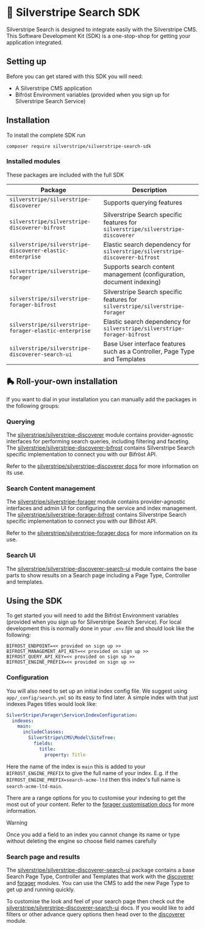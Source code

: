 # 🧰 Silverstripe Search SDK

Silverstripe Search is designed to integrate easily with the Silverstripe CMS. This Software Development Kit (SDK) is a one-stop-shop for getting your application integrated.

## Setting up

Before you can get stared with this SDK you will need:

- A Silverstripe CMS application
- Bifröst Environment variables (provided when you sign up for Silverstripe Search Service)

## Installation

To install the complete SDK run

```
composer require silverstripe/silverstripe-search-sdk
```

### Installed modules

These packages are included with the full SDK

|Package| Description|
|-----|------|
|`silverstripe/silverstripe-discoverer` | Supports querying features |
|`silverstripe/silverstripe-discoverer-bifrost` | Silverstripe Search specific features for `silverstripe/silverstripe-discoverer` |
|`silverstripe/silverstripe-discoverer-elastic-enterprise` | Elastic search dependency for  `silverstripe/silverstripe-discoverer-bifrost` |
|`silverstripe/silverstripe-forager` | Supports search content management (configuration, document indexing) |
|`silverstripe/silverstripe-forager-bifrost` | Silverstripe Search specific features for `silverstripe/silverstripe-forager`  |
|`silverstripe/silverstripe-forager-elastic-enterprise` | Elastic search dependency for  `silverstripe/silverstripe-forager-bifrost` |
|`silverstripe/silverstripe-discoverer-search-ui` | Base User interface features such as a Controller, Page Type and Templates |

## 🛼 Roll-your-own installation

If you want to dial in your installation you can manually add the packages in the following groups:

### Querying

The [silverstripe/silverstripe-discoverer](https://github.com/silverstripeltd/silverstripe-discoverer) module contains provider-agnostic interfaces for performing search queries, including filtering and faceting. The [silverstripe/silverstripe-discoverer-bifrost](https://github.com/silverstripeltd/silverstripe-discoverer-bifrost) contains Silverstripe Search specific implementation to connect you with our Bifröst API. 

Refer to the [silverstripe/silverstripe-discoverer docs](https://github.com/silverstripeltd/silverstripe-discoverer) for more information on its use.

### Search Content management
The [silverstripe/silverstripe-forager](https://github.com/silverstripeltd/silverstripe-forager) module contains provider-agnostic interfaces and admin UI for configuring the service and index management.  The [silverstripe/silverstripe-forager-bifrost](https://github.com/silverstripeltd/silverstripe-forager-bifrost) contains Silverstripe Search specific implementation to connect you with our Bifröst API. 

Refer to the [silverstripe/silverstripe-forager docs](https://github.com/silverstripeltd/silverstripe-forager) for more information on its use.

### Search UI

The [silverstripe/silverstripe-discoverer-search-ui](https://github.com/silverstripeltd/silverstripe-discoverer-search-ui) module contains the base parts to show results on a Search page including a Page Type, Controller and templates.


## Using the SDK

To get started you will need to add the Bifröst Environment variables (provided when you sign up for Silverstripe Search Service). For local development this is normally done in your `.env` file and should look like the following:

```
BIFROST_ENDPOINT=<< provided on sign up >>
BIFROST_MANAGEMENT_API_KEY=<< provided on sign up >>
BIFROST_QUERY_API_KEY=<< provided on sign up >>
BIFROST_ENGINE_PREFIX=<< provided on sign up >>
```


### Configuration
You will also need to set up an initial index config file. We suggest using `app/_config/search.yml` so its easy to find later. A simple index with that just indexes Pages titles would look like:

```YAML
SilverStripe\Forager\Service\IndexConfiguration:
  indexes:
    main:
      includeClasses:
        SilverStripe\CMS\Model\SiteTree:
          fields:
            title:
              property: Title
``` 

Here the name of the index is `main` this is added to your `BIFROST_ENGINE_PREFIX` to give the full name of your index. E.g. if the `BIFROST_ENGINE_PREFIX=search-acme-ltd` then this index's full name is `search-acme-ltd-main`.

There are a range options for you to customise your indexing to get the most out of your content. Refer to the [forager customisation docs](https://github.com/silverstripeltd/silverstripe-forager/blob/1.0.0/docs/en/configuration.md) for more information. 

> [!WARNING]
> Once you add a field to an index you cannot change its name or type without deleting the engine so choose field names carefully

### Search page and results

The [silverstripe/silverstripe-discoverer-search-ui](https://github.com/silverstripe/silverstripe-discoverer-search-ui) package contains a base Search Page Type, Controller and Templates that work with the [discoverer](https://github.com/silverstripeltd/silverstripe-discoverer) and [forager](https://github.com/silverstripeltd/silverstripe-forager) modules. You can use the CMS to add the new Page Type to get up and running quickly.

To customise the look and feel of your search page then check out the [silverstripe/silverstripe-discoverer-search-ui](https://github.com/silverstripe/silverstripe-discoverer-search-ui) docs. If you would like to add filters or other advance query options then head over to the [discoverer](https://github.com/silverstripeltd/silverstripe-discoverer) module. 